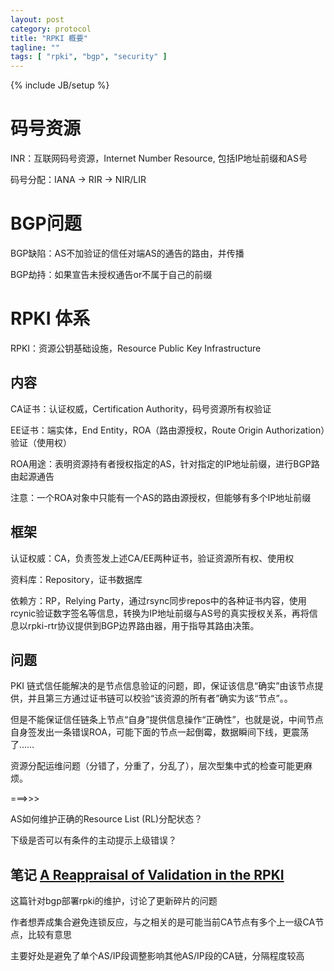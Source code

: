 ```yaml
---
layout: post
category: protocol
title: "RPKI 概要"
tagline: ""
tags: [ "rpki", "bgp", "security" ] 
---
```

{% include JB/setup %}

# 码号资源

INR：互联网码号资源，Internet Number Resource, 包括IP地址前缀和AS号

码号分配：IANA -> RIR -> NIR/LIR

# BGP问题

BGP缺陷：AS不加验证的信任对端AS的通告的路由，并传播

BGP劫持：如果宣告未授权通告or不属于自己的前缀

# RPKI 体系

RPKI：资源公钥基础设施，Resource Public Key Infrastructure

## 内容

CA证书：认证权威，Certification Authority，码号资源所有权验证

EE证书：端实体，End Entity，ROA（路由源授权，Route Origin Authorization）验证（使用权）

ROA用途：表明资源持有者授权指定的AS，针对指定的IP地址前缀，进行BGP路由起源通告

注意：一个ROA对象中只能有一个AS的路由源授权，但能够有多个IP地址前缀

## 框架

认证权威：CA，负责签发上述CA/EE两种证书，验证资源所有权、使用权

资料库：Repository，证书数据库

依赖方：RP，Relying Party，通过rsync同步repos中的各种证书内容，使用rcynic验证数字签名等信息，转换为IP地址前缀与AS号的真实授权关系，再将信息以rpki-rtr协议提供到BGP边界路由器，用于指导其路由决策。

## 问题

PKI 链式信任能解决的是节点信息验证的问题，即，保证该信息“确实”由该节点提供，并且第三方通过证书链可以校验“该资源的所有者”确实为该“节点”。。

但是不能保证信任链条上节点“自身”提供信息操作“正确性”，也就是说，中间节点自身签发出一条错误ROA，可能下面的节点一起倒霉，数据瞬间下线，更震荡了……

资源分配运维问题（分错了，分重了，分乱了），层次型集中式的检查可能更麻烦。

===>>>

AS如何维护正确的Resource List (RL)分配状态？

下级是否可以有条件的主动提示上级错误？

## 笔记 [A Reappraisal of Validation in the RPKI](http://www.potaroo.net/ispcol/2014-04/rpkiv.html)

这篇针对bgp部署rpki的维护，讨论了更新碎片的问题

作者想弄成集合避免连锁反应，与之相关的是可能当前CA节点有多个上一级CA节点，比较有意思

主要好处是避免了单个AS/IP段调整影响其他AS/IP段的CA链，分隔程度较高

